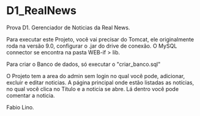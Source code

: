 # D1_RealNews
Prova D1. Gerenciador de Noticias da Real News.

Para executar este Projeto, você vai precisar do Tomcat, ele originalmente roda na versão 9.0, configurar o .jar do drive de conexão.
O MySQL connector se encontra na pasta WEB-if > lib. 

Para criar o Banco de dados, só executar o "criar_banco.sql" 

O Projeto tem a area do admin sem login no qual você pode, adicionar, excluir e editar noticias. 
A página principal onde estão listadas as notícias, no qual você clica no Título e a noticia se abre.
Lá dentro você pode comentar a noticia. 


Fabio Lino.

